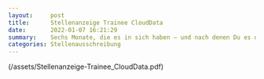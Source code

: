 ```yaml
---
layout:     post
title:      Stellenanzeige Trainee CloudData
date:       2022-01-07 16:21:29
summary:    Sechs Monate, die es in sich haben – und nach denen Du es drauf hast: um als Consultant mit ...
categories: Stellenausschreibung
---
```


(/assets/Stellenanzeige-Trainee_CloudData.pdf)
